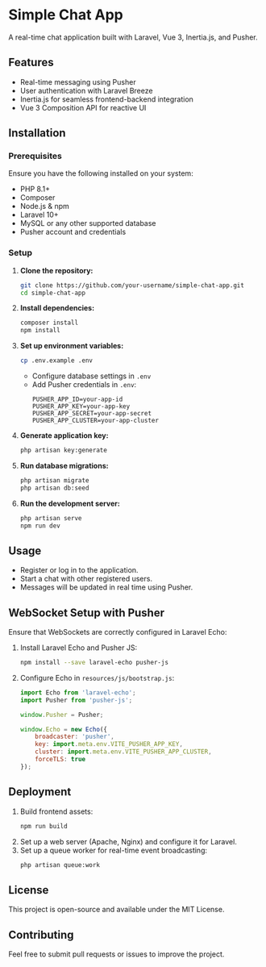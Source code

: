 # Simple Chat App

A real-time chat application built with Laravel, Vue 3, Inertia.js, and Pusher.

## Features
- Real-time messaging using Pusher
- User authentication with Laravel Breeze
- Inertia.js for seamless frontend-backend integration
- Vue 3 Composition API for reactive UI

## Installation

### Prerequisites
Ensure you have the following installed on your system:
- PHP 8.1+
- Composer
- Node.js & npm
- Laravel 10+
- MySQL or any other supported database
- Pusher account and credentials

### Setup
1. **Clone the repository:**
   ```sh
   git clone https://github.com/your-username/simple-chat-app.git
   cd simple-chat-app
   ```
2. **Install dependencies:**
   ```sh
   composer install
   npm install
   ```
3. **Set up environment variables:**
   ```sh
   cp .env.example .env
   ```
   - Configure database settings in `.env`
   - Add Pusher credentials in `.env`:
     ```env
     PUSHER_APP_ID=your-app-id
     PUSHER_APP_KEY=your-app-key
     PUSHER_APP_SECRET=your-app-secret
     PUSHER_APP_CLUSTER=your-app-cluster
     ```
4. **Generate application key:**
   ```sh
   php artisan key:generate
   ```
5. **Run database migrations:**
   ```sh
   php artisan migrate
   php artisan db:seed
   ```
6. **Run the development server:**
   ```sh
   php artisan serve
   npm run dev
   ```

## Usage
- Register or log in to the application.
- Start a chat with other registered users.
- Messages will be updated in real time using Pusher.

## WebSocket Setup with Pusher
Ensure that WebSockets are correctly configured in Laravel Echo:

1. Install Laravel Echo and Pusher JS:
   ```sh
   npm install --save laravel-echo pusher-js
   ```
2. Configure Echo in `resources/js/bootstrap.js`:
   ```js
   import Echo from 'laravel-echo';
   import Pusher from 'pusher-js';

   window.Pusher = Pusher;

   window.Echo = new Echo({
       broadcaster: 'pusher',
       key: import.meta.env.VITE_PUSHER_APP_KEY,
       cluster: import.meta.env.VITE_PUSHER_APP_CLUSTER,
       forceTLS: true
   });
   ```

## Deployment
1. Build frontend assets:
   ```sh
   npm run build
   ```
2. Set up a web server (Apache, Nginx) and configure it for Laravel.
3. Set up a queue worker for real-time event broadcasting:
   ```sh
   php artisan queue:work
   ```

## License
This project is open-source and available under the MIT License.

## Contributing
Feel free to submit pull requests or issues to improve the project.

